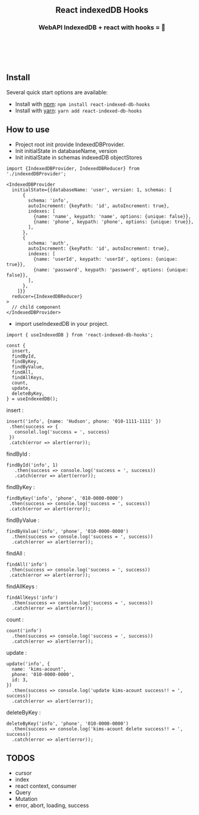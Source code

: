 <br/>
<br/>
<h2 align="center">React indexedDB Hooks</h2>
<h3 align="center">WebAPI IndexedDB + react with hooks = 💖</h3>
<br/>

## 
<br/>

## Install

Several quick start options are available:

- Install with [npm](https://www.npmjs.com/): `npm install react-indexed-db-hooks`
- Install with [yarn](https://yarnpkg.com/): `yarn add react-indexed-db-hooks`

## How to use
- Project root init provide IndexedDBProvider.
- Init initialState in databaseName, version
- Init initialState in schemas indexedDB objectStores 

```
import {IndexedDBProvider, IndexedDBReducer} from './indexedDBProvider';

<IndexedDBProvider
  initialState={{databaseName: 'user', version: 1, schemas: [
      {
        schema: 'info',
        autoIncrement: {keyPath: 'id', autoIncrement: true},
        indexes: [
          {name: 'name', keypath: 'name', options: {unique: false}},
          {name: 'phone', keypath: 'phone', options: {unique: true}},
        ],
      },
      {
        schema: 'auth',
        autoIncrement: {keyPath: 'id', autoIncrement: true},
        indexes: [
          {name: 'userId', keypath: 'userId', options: {unique: true}},
          {name: 'password', keypath: 'password', options: {unique: false}},
        ],
      },
    ]}}
  reducer={IndexedDBReducer}
>
  // child component
</IndexedDBProvider>
```

- import useIndexedDB in your project.

```
import { useIndexedDB } from 'react-indexed-db-hooks';

const {
  insert,
  findById,
  findByKey,
  findByValue,
  findAll,
  findAllKeys,
  count,
  update,
  deleteByKey,
} = useIndexedDB();

```

insert :
 ```
insert('info', {name: 'Hudson', phone: '010-1111-1111' })
  .then(success => {
    consolel.log('success = ', success)
  })
  .catch(error => alert(error));
 ```
 
findById :
 ```
findById('info', 1)
    .then(success => console.log('success = ', success))
    .catch(error => alert(error));
 ```

findByKey :
 ```
findByKey('info', 'phone', '010-0000-0000')
  .then(success => console.log('success = ', success))
  .catch(error => alert(error));
 ```

findByValue :
```
findByValue('info', 'phone', '010-0000-0000')
  .then(success => console.log('success = ', success))
  .catch(error => alert(error));
```
 
 findAll :
 ```
 findAll('info')
  .then(success => console.log('success = ', success))
  .catch(error => alert(error));
 ```

findAllKeys :
```
findAllKeys('info')
  .then(success => console.log('success = ', success))
  .catch(error => alert(error));
 ```

count :
```
count('info')
  .then(success => console.log('success = ', success))
  .catch(error => alert(error));
```

update :
```
update('info', {
  name: 'kims-acount',
  phone: '010-0000-0000',
  id: 3,
})
  .then(success => console.log('update kims-acount success!! = ', success))
  .catch(error => alert(error));
```

deleteByKey : 
```
deleteByKey('info', 'phone', '010-0000-0000')
  .then(success => console.log('kims-acount delete success!! = ', success))
  .catch(error => alert(error));
```

## TODOS
- cursor
- index
- react context, consumer
- Query
- Mutation
- error, abort, loading, success


